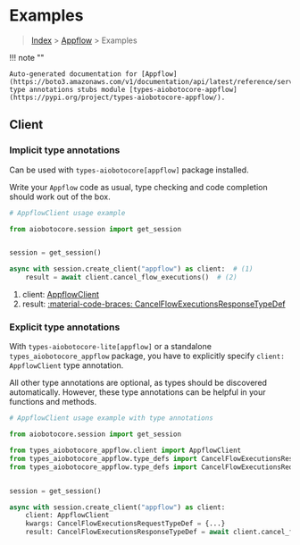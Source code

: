 # Examples

> [Index](../README.md) > [Appflow](./README.md) > Examples

!!! note ""

    Auto-generated documentation for [Appflow](https://boto3.amazonaws.com/v1/documentation/api/latest/reference/services/appflow.html#appflow)
    type annotations stubs module [types-aiobotocore-appflow](https://pypi.org/project/types-aiobotocore-appflow/).

## Client

### Implicit type annotations

Can be used with `types-aiobotocore[appflow]` package installed.

Write your `Appflow` code as usual,
type checking and code completion should work out of the box.



```python
# AppflowClient usage example

from aiobotocore.session import get_session


session = get_session()

async with session.create_client("appflow") as client:  # (1)
    result = await client.cancel_flow_executions()  # (2)
```

1. client: [AppflowClient](./client.md)
2. result: [:material-code-braces: CancelFlowExecutionsResponseTypeDef](./type_defs.md#cancelflowexecutionsresponsetypedef) 






### Explicit type annotations

With `types-aiobotocore-lite[appflow]`
or a standalone `types_aiobotocore_appflow` package, you have to explicitly specify
`client: AppflowClient` type annotation.

All other type annotations are optional, as types should be discovered automatically.
However, these type annotations can be helpful in your functions and methods.


```python
# AppflowClient usage example with type annotations

from aiobotocore.session import get_session

from types_aiobotocore_appflow.client import AppflowClient
from types_aiobotocore_appflow.type_defs import CancelFlowExecutionsResponseTypeDef
from types_aiobotocore_appflow.type_defs import CancelFlowExecutionsRequestTypeDef


session = get_session()

async with session.create_client("appflow") as client:
    client: AppflowClient
    kwargs: CancelFlowExecutionsRequestTypeDef = {...}
    result: CancelFlowExecutionsResponseTypeDef = await client.cancel_flow_executions(**kwargs)
```




